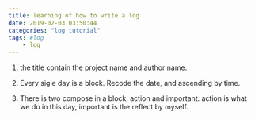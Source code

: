```yaml
---
title: learning of how to write a log
date: 2019-02-03 03:50:44
categories: "log tutorial"
tags: #log
    - log
---
```


1. the title contain the project name and author name.

2. Every sigle day is a block. Recode the date, and ascending by time. 

3. There is two compose in a block, action and important. action is what we do in this day, important is the reflect by myself.


